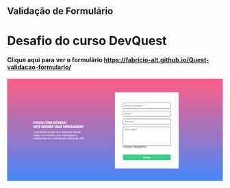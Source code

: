## Validação de Formulário

# Desafio do curso DevQuest

#### Clique aqui para ver o formulário <https://fabricio-alt.github.io/Quest-validacao-formulario/>

<img src="image/print.png">
